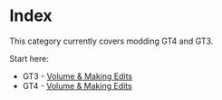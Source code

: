 # Index

This category currently covers modding GT4 and GT3.

Start here:

* GT3 - [Volume & Making Edits](gt3/volume.md)
* GT4 - [Volume & Making Edits](gt4/volume.md)